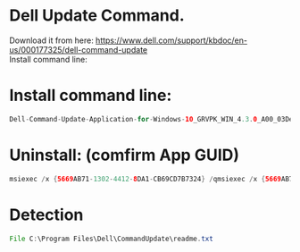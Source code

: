 # Dell Update Command.

Download it from here: https://www.dell.com/support/kbdoc/en-us/000177325/dell-command-update <br/>
Install command line: <br/>

# Install command line:
```java
Dell-Command-Update-Application-for-Windows-10_GRVPK_WIN_4.3.0_A00_03Dell-Command-Update-Application-for-Windows-10_GRVPK_WIN_4.3.0_A00_03.exe /s /l=C:\ProgramData\Intune-DellUpdate-Install.txt
```

# Uninstall: (comfirm App GUID)
```java
msiexec /x {5669AB71-1302-4412-8DA1-CB69CD7B7324} /qmsiexec /x {5669AB71-1302-4412-8DA1-CB69CD7B7324} /q
```

# Detection
```java
File C:\Program Files\Dell\CommandUpdate\readme.txt
```


